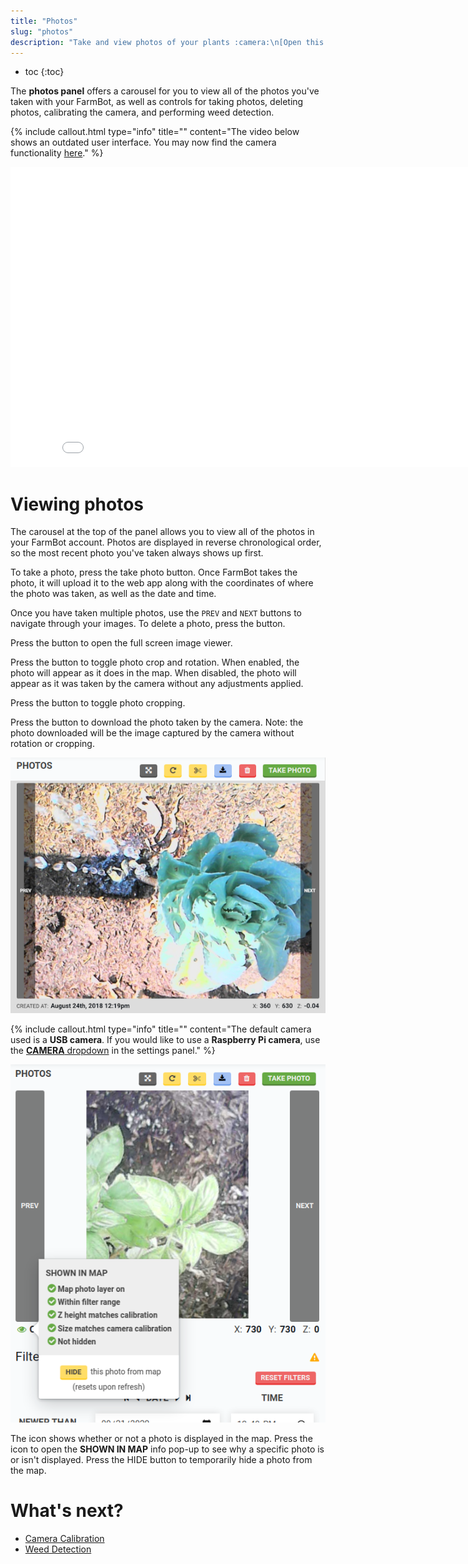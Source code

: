 ```yaml
---
title: "Photos"
slug: "photos"
description: "Take and view photos of your plants :camera:\n[Open this panel in the app](https://my.farm.bot/app/designer/photos)"
---
```


* toc
{:toc}

The **photos panel** offers a carousel for you to view all of the photos you've taken with your FarmBot, as well as controls for taking photos, deleting photos, calibrating the camera, and performing weed detection.

{%
include callout.html
type="info"
title=""
content="The video below shows an outdated user interface. You may now find the camera functionality [here](https://my.farm.bot/app/designer/photos)."
%}



<iframe class="embedly-embed" src="//cdn.embedly.com/widgets/media.html?src=https%3A%2F%2Fwww.youtube.com%2Fembed%2FRYQyYA4ZwF8%3Ffeature%3Doembed&display_name=YouTube&url=https%3A%2F%2Fwww.youtube.com%2Fwatch%3Fv%3DRYQyYA4ZwF8&image=https%3A%2F%2Fi.ytimg.com%2Fvi%2FRYQyYA4ZwF8%2Fhqdefault.jpg&key=f2aa6fc3595946d0afc3d76cbbd25dc3&type=text%2Fhtml&schema=youtube" width="854" height="480" scrolling="no" title="YouTube embed" frameborder="0" allow="autoplay; fullscreen" allowfullscreen="true"></iframe>

# Viewing photos
The carousel at the top of the panel allows you to view all of the photos in your FarmBot account. Photos are displayed in reverse chronological order, so the most recent photo you've taken always shows up first.

To take a photo, press the <span class="fb-button fb-green">take photo</span> button. Once FarmBot takes the photo, it will upload it to the web app along with the coordinates of where the photo was taken, as well as the date and time.

Once you have taken multiple photos, use the `PREV` and `NEXT` buttons to navigate through your images. To delete a photo, press the <span class="fb-button fb-red"><i class='fa fa-trash'></i></span> button.

Press the <span class="fb-button fb-gray"><i class='fa fa-expand'></i></span> button to open the full screen image viewer.

Press the <span class="fb-button fb-yellow"><i class='fa fa-repeat'></i></span> button to toggle photo crop and rotation. When enabled, the photo will appear as it does in the map. When disabled, the photo will appear as it was taken by the camera without any adjustments applied.

Press the <span class="fb-button fb-yellow"><i class='fa fa-scissors'></i></span> button to toggle photo cropping.

Press the <span class="fb-button fb-blue"><i class='fa fa-download'></i></span> button to download the photo taken by the camera. Note: the photo downloaded will be the image captured by the camera without rotation or cropping.

![Carousel.png](_images/Carousel.png)



{%
include callout.html
type="info"
title=""
content="The default camera used is a **USB camera**. If you would like to use a **Raspberry Pi camera**, use the [**CAMERA** dropdown](https://my.farm.bot/app/designer/settings?highlight=camera) in the settings panel."
%}



![photo-view-info.png](_images/photo-view-info.png)

The <i class='fa fa-eye'></i> icon shows whether or not a photo is displayed in the map. Press the icon to open the **SHOWN IN MAP** info pop-up to see why a specific photo is or isn't displayed. Press the <span class="fb-button fb-yellow">HIDE</span> button to temporarily hide a photo from the map.

# What's next?

 * [Camera Calibration](../The-FarmBot-Web-App/photos/camera-calibration.md)
 * [Weed Detection](../The-FarmBot-Web-App/photos/weed-detection.md)
